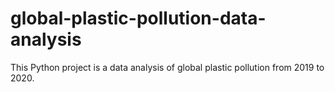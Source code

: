 # global-plastic-pollution-data-analysis
This Python project is a data analysis of global plastic pollution from 2019 to 2020.
